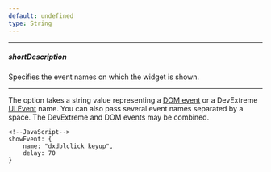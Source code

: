 ```yaml
---
default: undefined
type: String
---
```

---
##### shortDescription
Specifies the event names on which the widget is shown.

---
The option takes a string value representing a [DOM event](https://en.wikipedia.org/wiki/DOM_events#HTML_events) or a DevExtreme [UI Event](/api-reference/10%20UI%20Widgets/UI%20Events '/Documentation/ApiReference/UI_Widgets/UI_Events/') name. You can also pass several event names separated by a space. The DevExtreme and DOM events may be combined.

    <!--JavaScript-->
    showEvent: {
        name: "dxdblclick keyup",
        delay: 70
    }